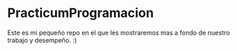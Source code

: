 # PracticumProgramacion
Este es mi pequeño repo en el que les mostraremos mas a fondo de nuestro trabajo y desempeño. :)
